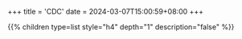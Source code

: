 +++
title = 'CDC'
date = 2024-03-07T15:00:59+08:00
+++


{{% children type=list style="h4" depth="1" description="false" %}}